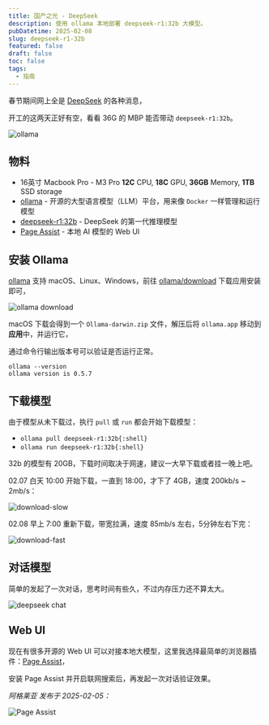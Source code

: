 ```yaml
---
title: 国产之光 - DeepSeek
description: 使用 ollama 本地部署 deepseek-r1:32b 大模型。
pubDatetime: 2025-02-08
slug: deepseek-r1-32b
featured: false
draft: false
toc: false
tags:
  - 指南
---
```


春节期间网上全是 [DeepSeek](https://deepseek.com) 的各种消息，

开工的这两天正好有空，看看 36G 的 MBP 能否带动 `deepseek-r1:32b`。

![ollama](/images/deepseek-r1-32b/ollama.webp)

## 物料

- 16英寸 Macbook Pro - M3 Pro **12C** CPU, **18C** GPU, **36GB** Memory, **1TB** SSD storage
- [ollama](https://ollama.com/) - 开源的大型语言模型（LLM）平台，用来像 `Docker` 一样管理和运行模型
- [deepseek-r1:32b](https://ollama.com/library/deepseek-r1:32b) - DeepSeek 的第一代推理模型
- [Page Assist](https://chromewebstore.google.com/detail/page-assist-本地-ai-模型的-web/jfgfiigpkhlkbnfnbobbkinehhfdhndo) - 本地 AI 模型的 Web UI

## 安装 Ollama

[ollama](https://ollama.com/) 支持 macOS、Linux、Windows，前往 [ollama/download](https://ollama.com/download) 下载应用安装即可，

![ollama download](/images/deepseek-r1-32b/ollama-download.png)

macOS 下载会得到一个 `Ollama-darwin.zip` 文件，解压后将 `ollama.app` 移动到**应用**中，并运行它，

通过命令行输出版本号可以验证是否运行正常。

```shell
ollama --version
ollama version is 0.5.7
```

## 下载模型

由于模型从未下载过，执行 `pull` 或 `run` 都会开始下载模型：

- `ollama pull deepseek-r1:32b{:shell}`
- `ollama run deepseek-r1:32b{:shell}`

32b 的模型有 20GB，下载时间取决于网速，建议一大早下载或者挂一晚上吧。

02.07 白天 10:00 开始下载，一直到 18:00，才下了 4GB，速度 200kb/s ~ 2mb/s：

![download-slow](/images/deepseek-r1-32b/ollama-download-slow.jpg)

02.08 早上 7:00 重新下载，带宽拉满，速度 85mb/s 左右，5分钟左右下完：

![download-fast](/images/deepseek-r1-32b/ollama-download-fast.jpg)

## 对话模型

简单的发起了一次对话，思考时间有些久，不过内存压力还不算太大。

![deepseek chat](/images/deepseek-r1-32b/deepseek-chat.jpg)

## Web UI

现在有很多开源的 Web UI 可以对接本地大模型，这里我选择最简单的浏览器插件：[Page Assist](https://chromewebstore.google.com/detail/page-assist-本地-ai-模型的-web/jfgfiigpkhlkbnfnbobbkinehhfdhndo)，

安装 Page Assist 并开启联网搜索后，再发起一次对话验证效果。

*阿格莱亚 发布于 2025-02-05：*

![Page Assist](/images/deepseek-r1-32b/page-assist.png)
